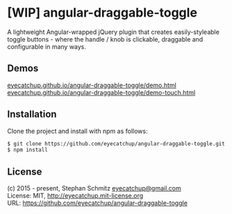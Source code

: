 # [WIP] angular-draggable-toggle

A lightweight Angular-wrapped jQuery plugin that creates easily-styleable toggle buttons - where the handle / knob is clickable, draggable and configurable in many ways.

## Demos
[eyecatchup.github.io/angular-draggable-toggle/demo.html](http://eyecatchup.github.io/angular-draggable-toggle/demo.html)
[eyecatchup.github.io/angular-draggable-toggle/demo-touch.html](http://eyecatchup.github.io/angular-draggable-toggle/demo-touch.html)

## Installation

Clone the project and install with npm as follows:

```bash
$ git clone https://github.com/eyecatchup/angular-draggable-toggle.git
$ npm install
```

## License

(c) 2015 - present, Stephan Schmitz <eyecatchup@gmail.com>  
License: MIT, http://eyecatchup.mit-license.org  
URL: https://github.com/eyecatchup/angular-draggable-toggle  
